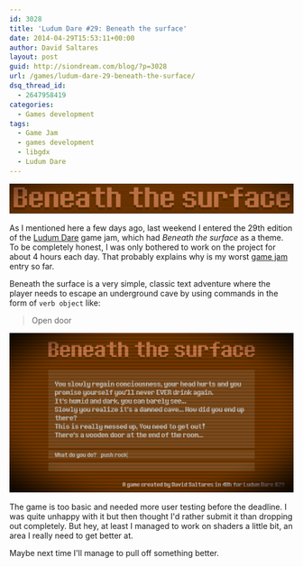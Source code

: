 ```yaml
---
id: 3028
title: 'Ludum Dare #29: Beneath the surface'
date: 2014-04-29T15:53:11+00:00
author: David Saltares
layout: post
guid: http://siondream.com/blog/?p=3028
url: /games/ludum-dare-29-beneath-the-surface/
dsq_thread_id:
  - 2647958419
categories:
  - Games development
tags:
  - Game Jam
  - games development
  - libgdx
  - Ludum Dare
---
```


![beneath-the-surface-title.png](/img/ld29/beneath-the-surface-title.png)

As I mentioned here a few days ago, last weekend I entered the 29th edition of the [Ludum Dare](http://www.ludumdare.com) game jam, which had _Beneath the surface_ as a theme. To be completely honest, I was only bothered to work on the project for about 4 hours each day. That probably explains why is my worst [game jam](/game-jams/) entry so far.

Beneath the surface is a very simple, classic text adventure where the player needs to escape an underground cave by using commands in the form of `verb object` like:

> Open door 

![beneath-the-surface.png](/img/ld29/beneath-the-surface.png)

The game is too basic and needed more user testing before the deadline. I was quite unhappy with it but then thought I'd rather submit it than dropping out completely. But hey, at least I managed to work on shaders a little bit, an area I really need to get better at.

Maybe next time I'll manage to pull off something better.